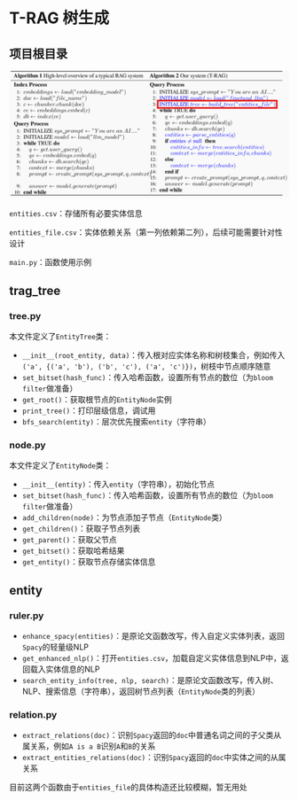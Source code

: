 # T-RAG 树生成

## 项目根目录

![](./asset/1.png)

`entities.csv`：存储所有必要实体信息

`entities_file.csv`：实体依赖关系（第一列依赖第二列），后续可能需要针对性设计

`main.py`：函数使用示例

## trag_tree

### tree.py

本文件定义了`EntityTree`类：

* `__init__(root_entity, data)`：传入根对应实体名称和树枝集合，例如传入`('a', {('a', 'b'), ('b', 'c'), ('a', 'c')})`，树枝中节点顺序随意
* `set_bitset(hash_func)`：传入哈希函数，设置所有节点的数位（为`bloom filter`做准备）
* `get_root()`：获取根节点的`EntityNode`实例
* `print_tree()`：打印层级信息，调试用
* `bfs_search(entity)`：层次优先搜索`entity`（字符串）

### node.py

本文件定义了`EntityNode`类：

* `__init__(entity)`：传入`entity`（字符串），初始化节点
* `set_bitset(hash_func)`：传入哈希函数，设置所有节点的数位（为`bloom filter`做准备）
* `add_children(node)`：为节点添加子节点（`EntityNode`类）
* `get_children()`：获取子节点列表
* `get_parent()`：获取父节点
* `get_bitset()`：获取哈希结果
* `get_entity()`：获取节点存储实体信息

## entity

### ruler.py

* `enhance_spacy(entities)`：是原论文函数改写，传入自定义实体列表，返回`Spacy`的轻量级NLP
* `get_enhanced_nlp()`：打开`entities.csv`，加载自定义实体信息到NLP中，返回载入实体信息的NLP
* `search_entity_info(tree, nlp, search)`：是原论文函数改写，传入树、NLP、搜索信息（字符串），返回树节点列表（`EntityNode`类的列表）

### relation.py

* `extract_relations(doc)`：识别`Spacy`返回的`doc`中普通名词之间的子父类从属关系，例如`A is a B`识别`A`和`B`的关系
* `extract_entities_relations(doc)`：识别`Spacy`返回的`doc`中实体之间的从属关系

目前这两个函数由于`entities_file`的具体构造还比较模糊，暂无用处